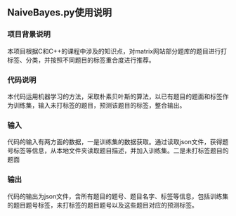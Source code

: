 ## NaiveBayes.py使用说明
### 项目背景说明
本项目根据C和C++的课程中涉及的知识点，对matrix网站部分题库的题目进行打标签、分类，并按照不同题目的标签重合度进行推荐。
### 代码说明
本代码运用机器学习的方法，采取朴素贝叶斯的算法，以已有题目的题面和标签作为训练集，输入未打标签的题目，预测该题目的标签，整合输出。
### 输入
代码的输入有两方面的数据，一是训练集的数据获取。通过读取json文件，获得题号标签等信息，从本地文件夹读取题目描述，并加入训练集。二是未打标签题目的题面
### 输出
代码的输出为json文件，含所有题目的题号、题目名字、标签等信息，包括训练集的题目题号标签，未打标签的题目题号以及这些题目对应的预测标签。